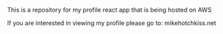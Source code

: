 This is a repository for my profile react app that is being hosted on AWS

If you are interested in viewing my profile please go to:
mikehotchkiss.net
